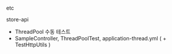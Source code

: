 




etc <br>

store-api 
- ThreadPool 수동 테스트
- SampleController, ThreadPoolTest, application-thread.yml ( + TestHttpUtils )